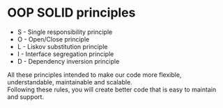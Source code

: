# OOP SOLID principles
 - S - Single responsibility principle
 - O - Open/Close principle
 - L - Liskov substitution principle
 - I - Interface segregation principle
 - D - Dependency inversion principle

All these principles intended to make our code more flexible, 
understandable, maintainable and scalable.</br>
Following these rules, you will create better code that is easy 
to maintain and support.
